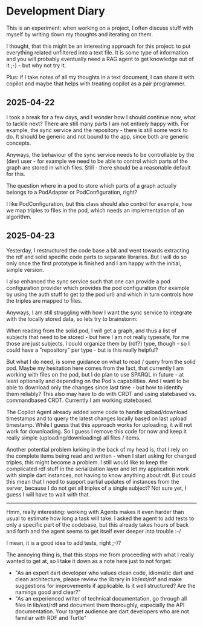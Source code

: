 # Development Diary

This is an experiment: when working on a project, I often discuss
stuff with myself by writing down my thoughts and iterating on them.

I thought, that this might be an interesting approach for this project:
to put everything related unfiltered into a text file. It is some
type of information and you will probably eventually need a RAG agent
to get knowledge out of it ;-) - but why not try it.

Plus: if I take notes of all my thoughts in a text document, I can share
it with copilot and maybe that helps with treating copilot as a pair programmer.

## 2025-04-22

I took a break for a few days, and I wonder how I should continue now,
what to tackle next? There are still many parts I am not entirely happy
with. For example, the sync service and the repository - there is still
some work to do. It should be generic and not bound to the app, since
both are generic concepts.

Anyways, the behaviour of the sync service needs to be controllable by the
(dev) user - for example we need to be able to control which parts of
the graph are stored in which files. Still - there should be a reasonable
default for this.

The question where in a pod to store which parts of a graph actually
belongs to a PodAdapter or PodConfiguration, right?

I like PodConfiguration, but this class should also control for example, how
we map triples to files in the pod, which needs an implementation of an algorithm.

## 2025-04-23

Yesterday, I restructured the code base a bit and went towards extracting the
rdf and solid specific code parts to separate libraries. But I will do so only once
the first prototype is finished and I am happy with the initial, simple version.

I also enhanced the sync service such that one can provide a pod configuration provider
which provides the pod configuration (for example by using the auth stuff to get to the pod url)
and which in turn controls how the triples are mapped to files.

Anyways, I am still struggling with how I want the sync service to integrate with the locally
stored data, so lets try to brainstorm:

When reading from the solid pod, I will get a graph, and thus a list of subjects that need to
be stored - but here I am not really typesafe, for me those are just subjects. I could organize
them by (rdf?) type, though - so I could have a "repository" per type - but is this really helpful?

But what I do need, is some guidance on what to read / query from the solid pod. Maybe my hesitation
here comes from the fact, that currently I am working with files on the pod, but I do plan
to use SPARQL in future - at least optionally and depending on the Pod's capabilities. And I want
to be able to download only the changes since last time - but how to identify them reliably? This also
may have to do with CRDT and using statebased vs. commandbased CRDT. Currently I am working
statebased.

The Copilot Agent already added some code to handle upload/download timestamps and to query the latest
changes locally based on last upload timestamp. While I guess that this approach works for uploading,
it will not work for downloading. So I guess I remove this code for now and keep it really simple
(uploading/downloading) all files / items.

Another potential problem lurking in the back of my head is, that I rely on the complete items being read
and written - when I start asking for changed triples, this might become a problem. I still would like to
keep the complicated rdf stuff in the serialization layer and let my application work with simple
dart instances, not having to know anything about rdf. But could this mean that I need to support partial
updates of instances from the server, because I do not get all triples of a single subject? Not sure yet,
I guess I will have to wait with that.

--- 
Hmm, really interesting: working with Agents makes it even harder than usual to
estimate how long a task will take. I asked the agent to add tests to only a 
specific part of the codebase, but this already takes hours of back and forth and 
the agent seems to get itself ever deeper into trouble :-/

I mean, it is a good idea to add tests, right ;-)?

The annoying thing is, that this stops me from proceeding with what I really wanted
to get at, so I take it down as a note here just to not forget:

* "As an expert dart developer who values clean code, idiomatic dart and clean architecture, please review the library in lib/ext/rdf and make suggestions for improvements if applicable. Is it well structured? Are the namings good and clear?"
* "As an experienced writer of technical documentation, go through all files in lib/ext/rdf and document them thoroughly, especially the API documentation. Your target audience
are dart developers who are not familiar with RDF and Turtle"


